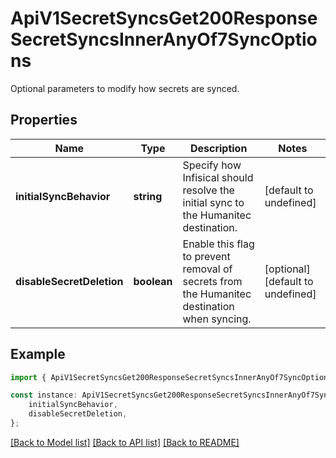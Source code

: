 # ApiV1SecretSyncsGet200ResponseSecretSyncsInnerAnyOf7SyncOptions

Optional parameters to modify how secrets are synced.

## Properties

Name | Type | Description | Notes
------------ | ------------- | ------------- | -------------
**initialSyncBehavior** | **string** | Specify how Infisical should resolve the initial sync to the Humanitec destination. | [default to undefined]
**disableSecretDeletion** | **boolean** | Enable this flag to prevent removal of secrets from the Humanitec destination when syncing. | [optional] [default to undefined]

## Example

```typescript
import { ApiV1SecretSyncsGet200ResponseSecretSyncsInnerAnyOf7SyncOptions } from './api';

const instance: ApiV1SecretSyncsGet200ResponseSecretSyncsInnerAnyOf7SyncOptions = {
    initialSyncBehavior,
    disableSecretDeletion,
};
```

[[Back to Model list]](../README.md#documentation-for-models) [[Back to API list]](../README.md#documentation-for-api-endpoints) [[Back to README]](../README.md)

